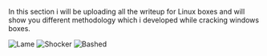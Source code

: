 In this section i will be uploading all the writeup for Linux boxes and will show you different methodology which i developed while cracking windows boxes.

![Lame](https://user-images.githubusercontent.com/55708909/91424966-24d6d500-e878-11ea-8989-bca46c0cc916.png)
![Shocker](https://user-images.githubusercontent.com/55708909/91436133-21961600-e885-11ea-9527-06aa2d2e852d.png)
![Bashed](https://user-images.githubusercontent.com/55708909/91441132-4e4e2b80-e88d-11ea-91d0-74722f609997.png)



